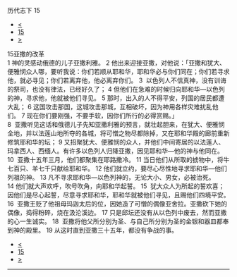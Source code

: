 ﻿





 历代志下 15




* [<](bible/2CH14.md)
* [15](bible/2CH.md)
* [>](bible/2CH16.md)



 
15亚撒的改革  
1 神的灵感动俄德的儿子亚撒利雅。 
2 他出来迎接亚撒，对他说：「亚撒和犹大、便雅悯众人哪，要听我说：你们若顺从耶和华，耶和华必与你们同在；你们若寻求他，就必寻见；你们若离弃他，他必离弃你们。 
3  以色列人不信真神，没有训诲的祭司，也没有律法，已经好久了； 
4 但他们在急难的时候归向耶和华—以色列的神，寻求他，他就被他们寻见。 
5 那时，出入的人不得平安，列国的居民都遭大乱； 
6 这国攻击那国，这城攻击那城，互相破坏，因为神用各样灾难扰乱他们。 
7 现在你们要刚强，不要手软，因你们所行的必得赏赐。」  
8  亚撒听见这话和俄德儿子先知亚撒利雅的预言，就壮起胆来，在犹大、便雅悯全地，并以法莲山地所夺的各城，将可憎之物尽都除掉，又在耶和华殿的廊前重新修筑耶和华的坛； 
9 又招聚犹大、便雅悯的众人，并他们中间寄居的以法莲人、玛拿西人、西缅人。有许多以色列人归降亚撒，因见耶和华—他的神与他同在。 
10  亚撒十五年三月，他们都聚集在耶路撒冷。 
11 当日他们从所取的掳物中，将牛七百只、羊七千只献给耶和华。 
12 他们就立约，要尽心尽性地寻求耶和华—他们列祖的神。 
13 凡不寻求耶和华—以色列神的，无论大小、男女，必被治死。 
14 他们就大声欢呼，吹号吹角，向耶和华起誓。 
15  犹大众人为所起的誓欢喜；因他们是尽心起誓，尽意寻求耶和华，耶和华就被他们寻见，且赐他们四境平安。  
16  亚撒王贬了他祖母玛迦太后的位，因她造了可憎的偶像亚舍拉。亚撒砍下她的偶像，捣得粉碎，烧在汲沦溪边。 
17 只是邱坛还没有从以色列中废去，然而亚撒的心一生诚实。 
18  亚撒将他父所分别为圣、与自己所分别为圣的金银和器皿都奉到神的殿里。 
19 从这时直到亚撒三十五年，都没有争战的事。 
* [<](bible/2CH14.md)
* [15](bible/2CH.md)
* [>](bible/2CH16.md)





---









